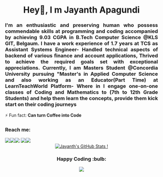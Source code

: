 <h1 align="center">Hey👋, I m Jayanth Apagundi</h1>
 
<h3 align="justify">I'm an enthusiastic and preserving human who possess commendable skills at programming and coding accompanied by achieving 9.03 CGPA in B.Tech Computer Science @KLS GIT, Belgaum. I have a work experience of 1.7 years at TCS as Assistant Systems Engineer- Handled technical aspects of backend of various finance and account applications, Thrived to achieve the required goals set with exceptional appreciations. Currently, I am <b> Masters Student @Concordia University pursuing "Master's in Applied Computer Science </b> and also working as an Educator(Part Time) at LearnTeachWorld Platform- Where in I engage one-on-one classes of Coding and Mathematics to (7th to 12th Grade Students) and help them learn the concepts, provide them kick start on their coding journeys </h3> 

⚡ Fun fact: **Can turn Coffee into Code**

<h3>Reach me:</h3> 
<a href="mailto:apagundijayanth1999@gmail.com"><img src="https://img.icons8.com/fluent/48/000000/gmail.png"/></a><a href="https://www.linkedin.com/in/jayanthapagundi/"><img src="https://img.icons8.com/color/48/000000/linkedin.png"/></a><a href="https://www.instagram.com/jayanth_apagundi/"><img src="https://img.icons8.com/fluent/48/000000/instagram-new.png"/></a> <a href="https://twitter.com/JayanthApagundi"><img src="https://img.icons8.com/fluent/48/000000/twitter.png"/></a><a href="https://www.facebook.com/apagundi.jayanth/"><img src="https://img.icons8.com/fluent/48/000000/facebook-new.png"/></a> 


<div align="center">
 <a href="https://github.com/JayanthApagundi">
  <img align="center" src="https://github-readme-stats.vercel.app/api?username=JayanthApagundi&show_icons=true&theme=transparent" alt="Jayanth's GitHub Stats !">
 </a>
</div>

<h3 align="center"> <b> Happy Coding </b> :bulb: </h3> 

<div align="center">
<a href="https://www.hackerrank.com/Jayanth_Apagundi">
 <img src="https://img.icons8.com/windows/32/000000/hackerrank.png"/>
</a>
</div> 


























